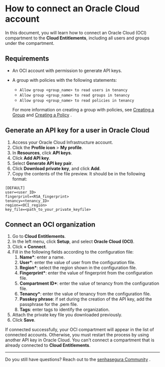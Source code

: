 # How to connect an Oracle Cloud account

In this document, you will learn how to connect an Oracle Cloud (OCI) compartment to the **Cloud Entitlements**, including all users and groups under the compartment.

## Requirements

* An OCI account with permission to generate API keys.  
* A group with policies with the following statements:  
    * `Allow group <group_name> to read users in tenancy`  
    * `Allow group <group_name> to read groups in tenancy`  
    * `Allow group <group_name> to read policies in tenancy`
    
    For more information on creating a group with policies, see [Creating a Group](https://docs.oracle.com/en-us/iaas/Content/Identity/groups/create-groups.htm)   and [Creating a Policy](https://docs.oracle.com/en-us/iaas/Content/Identity/policymgmt/managingpolicies_topic-To_create_a_policy.htm)  .

## Generate an API key for a user in Oracle Cloud

1. Access your Oracle Cloud Infrastructure account.  
2. Click the **Profile icon** > **My profile**.  
3. In **Resources**, click **API keys**.  
4. Click **Add API key**.  
5. Select **Generate API key pair**.  
6. Click **Download private key**, and click **Add**.  
7. Copy the contents of the file preview. It should be in the following format:

```
[DEFAULT]
user=<user_ID>
fingerprint=<RSA_fingerprint>
tenancy=<tenancy_ID>
region=<OCI_region>
key_file=<path_to_your_private_keyfile>
```

## Connect an OCI organization

1. Go to **Cloud Entitlements**.  
2. In the left menu, click **Setup**, and select **Oracle Cloud (OCI)**.  
3. Click **\+ Connect**.  
4. Fill in the following fields according to the configuration file:  
   1. **Name\***: enter a name.  
   2. **User\***: enter the value of user from the configuration file.  
   3. **Region\***: select the region shown in the configuration file.  
   4. **Fingerprint\***: enter the value of fingerprint from the configuration file.  
   5. **Compartment ID\***: enter the value of tenancy from the configuration file.  
   6. **Tenancy\***: enter the value of tenancy from the configuration file.  
   7. **Passkey phrase**: if set during the creation of the API key, add the passphrase for the .pem file.  
   8. **Tags**: enter tags to identify the organization.  
5. Attach the private key file you downloaded previously.  
6. Click **Save**.

If connected successfully, your OCI compartment will appear in the list of connected accounts. Otherwise, you must restart the process by using another API key in Oracle Cloud. You can't connect a compartment that is already connected to **Cloud Entitlements**.

---

Do you still have questions? Reach out to the [senhasegura Community](https://community.senhasegura.com/)  .
